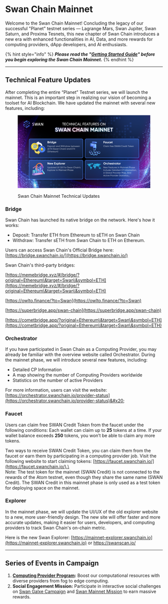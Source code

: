 # Swan Chain Mainnet

Welcome to the Swan Chain Mainnet! Concluding the legacy of our successful "Planet" testnet series — Lagrange Mars, Swan Jupiter, Swan Saturn, and Proxima Tesnets, this new chapter of Swan Chain introduces a new era with enhanced functionalities in AI, Data, and more rewards for computing providers, dApp developers, and AI enthusiasts.

{% hint style="info" %}
_**Please read the "**_[_**Getting Started Guide**_](swan-credit-token.md)_**" before you begin exploring the Swan Chain Mainnet.**_
{% endhint %}

***

## Technical Feature Updates

After completing the entire “Planet” Testnet series, we will launch the mainnet. This is an important step in realizing our vision of becoming a toolset for AI Blockchain. We have updated the mainnet with several new features, including:

<figure><img src="../../.gitbook/assets/MicrosoftTeams-image (8).png" alt=""><figcaption><p>Swan Chain Mainnet Technical Updates </p></figcaption></figure>

### **Bridge**

Swan Chain has launched its native bridge on the network. Here's how it works:

* Deposit: Transfer ETH from Ethereum to sETH on Swan Chain
* Withdraw: Transfer sETH from Swan Chain to ETH on Ethereum.&#x20;

Users can access Swan Chain's Official Bridge here: [https://bridge.swanchain.io/](https://bridge.swanchain.io/)

Swan Chain's third-party bridges:

[https://memebridge.xyz/#/bridge/?original=Ethereum\&target=Swan\&symbol=ETH](https://memebridge.xyz/#/bridge/?original=Ethereum\&target=Swan\&symbol=ETH)

[https://owlto.finance/?to=Swan](https://owlto.finance/?to=Swan)

[https://superbridge.app/swan-chain](https://superbridge.app/swan-chain)

[https://cometbridge.app/?original=Ethereum\&target=Swan\&symbol=ETH](https://cometbridge.app/?original=Ethereum\&target=Swan\&symbol=ETH)

### **Orchestrator**

If you have participated in Swan Chain as a Computing Provider, you may already be familiar with the overview website called Orchestrator. During the mainnet phase, we will introduce several new features, including:

* Detailed CP Information
* A map showing the number of Computing Providers worldwide
* Statistics on the number of active Providers

For more information, users can visit the website: [https://orchestrator.swanchain.io/provider-status](https://orchestrator.swanchain.io/provider-status)&#x20;

### **Faucet**

Users can claim free SWAN Credit Token from the faucet under the following conditions: Each wallet can claim up to **25** tokens at a time. If your wallet balance exceeds **250** tokens, you won’t be able to claim any more tokens.

Two ways to receive SWAN Credit Token, you can claim them from the faucet or earn them by participating in a computing provider job. Visit the following website to start claiming tokens: [https://faucet.swanchain.io/](https://faucet.swanchain.io/).\
\
Note: The test token for the mainnet (SWAN Credit) is not connected to the rewards of the Atom testnet, even though they share the same name (SWAN Credit). The SWAN Credit in this mainnet phase is only used as a test token for deploying space on the mainnet.

### **Explorer**

In the mainnet phase, we will update the UI/UX of the old explorer website to a new, more user-friendly design. The new site will offer faster and more accurate updates, making it easier for users, developers, and computing providers to track Swan Chain's on-chain metric.&#x20;

Here is the new Swan Explorer: [https://mainnet-explorer.swanchain.io](https://mainnet-explorer.swanchain.io) or [https://swanscan.io/ ](https://swanscan.io/)

***

## Series of Events in Campaign

1. [**Computing Provider Program**](swan-provider-campaign/)**:** Boost our computational resources with diverse providers from fog to edge computing.&#x20;
2. **Social Engagement Mission:** Participate in interactive social challenges on [Swan Galxe Campaign](galxe-campaign.md) and [Swan Mainnet Mission](swan-chain-mission.md) to earn massive rewards.
